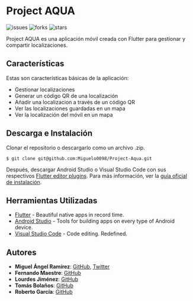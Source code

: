 # Project AQUA

![issues](https://img.shields.io/github/issues/Miguelo0098/Project-Aqua) ![forks](https://img.shields.io/github/forks/Miguelo0098/Project-Aqua) ![stars](https://img.shields.io/github/stars/Miguelo0098/Project-Aqua)

Project AQUA es una aplicación móvil creada con Flutter para gestionar y compartir localizaciones.

## Características

Estas son características básicas de la aplicación:

- Gestionar localizaciones
- Generar un código QR de una localización
- Añadir una localizacion a través de un código QR
- Ver las localizaciones guardadas en un mapa
- Ver la localización del móvil en un mapa

## Descarga e Instalación

Clonar el repositorio o descargarlo como un archivo .zip.

```
$ git clone git@github.com:Miguelo0098/Project-Aqua.git
```

Después, descargar Android Studio o Visual Studio Code con sus respectivos [Flutter editor plugins](https://flutter.io/get-started/editor/). Para más información, ver la [guía oficial de instalación](https://flutter.io/get-started/install/).

## Herramientas Utilizadas

- [Flutter](https://flutter.dev/) - Beautiful native apps in record time.
- [Android Studio](https://developer.android.com/studio/index.html/) - Tools for building apps on every type of Android device.
- [Visual Studio Code](https://code.visualstudio.com/) - Code editing. Redefined.

## Autores

- **Miguel Ángel Ramírez**: [GitHub](https://github.com/Miguelo0098), [Twitter](https://twitter.com/miguelo0098)
- **Fernando Maestre**: [GitHub](https://github.com/Feru98)
- **Lourdes Jiménez**: [GitHub](https://github.com/lulujimm)
- **Tomás Bolaños**: [GitHub](https://github.com/TomasBolanos)
- **Roberto García**: [GitHub](https://github.com/i62gacar)

